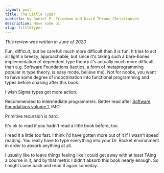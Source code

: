 ```yaml
---
layout: post
title: The Little Typer
subtitle: by Daniel P. Friedman and David Thrane Christiansen
description: Have some pi
slug: littletyper
---
```

_This review was written in June of 2020_

Fun, difficult, but be careful: much more difficult than it is fun. It tries to act all light n breezy, approachable, but since it's taking such a bare-bones implementation of dependent type theory it's actually much more difficult than e.g. Software Foundations (tactics, a form of metaprogramming popular in type theory, is easy mode, believe me). Not for noobs, you want to have some degree of indoctrination into functional programming and types before chasing after this book.

I wish Sigma types got more action.

Recommended to intermediate programmers. Better read after [Software Foundations volume 1](https://softwarefoundations.cis.upenn.edu/lf-current/index.html), IMO.

Primitive recursion is hard.

It's ok to read if you hadn't read a little book before, too.

I read it a little too fast. I think i'd have gotten more out of it if I wasn't speed reading. You really have to type everything into your Dr. Racket environment in order to absorb anything at all.

I usually like to leave things feeling like I could get away with at least TAing a course in it, and by that metric I didn't absorb this book nearly enough. So I might come back and read it again someday. 
